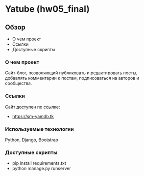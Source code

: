 # **Yatube (hw05_final)**

## **Обзор**
* О чем проект
* Ссылки
* Доступные скрипты


### **О чем проект**
Сайт-блог, позволяющий публиковать и редактировать посты, добавлять комментарии к постам, подписоваться на авторов и сообщества.

### **Ссылки**
Сайт доступен по ссылке:
* https://sm-yamdb.tk

### **Используемые технологии**
Python, Django, Bootstrap


### **Доступные скрипты**

* pip install requirements.txt
* python manage.py runserver
